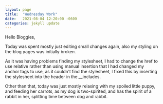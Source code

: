 ```yaml
---
layout: page
title:  "Wednesday Work"
date:   2021-08-04 12:20:00 -0600
categories: jekyll update
---
```

Hello Bloggies, 

Today was spent mostly just editing small changes again, also my styling on the blog pages was initially broken.
 
As it was having problems finding my stylesheet, I had to change the href to use relative rather than using manual insertion that I had changed my anchor tags to use, as it couldn't find the stylesheet, I fixed this by inserting the stylesheet into the header in the __includes. 
 
Other than that, today was just mostly relaxing with my spoiled little puppy, and feeding her carrots, as my dog is two-spirited, and has the spirit of a rabbit in her, splitting time between dog and rabbit. 
 

